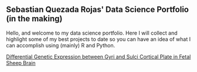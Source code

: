 ## Sebastian Quezada Rojas' Data Science Portfolio (in the making)

Hello, and welcome to my data science portfolio. Here I will collect and highlight some of my best projects to date so you can have an idea of what I can accomplish using (mainly) R and Python.

[Differential Genetic Expression between Gyri and Sulci Cortical Plate in Fetal Sheep Brain]()
